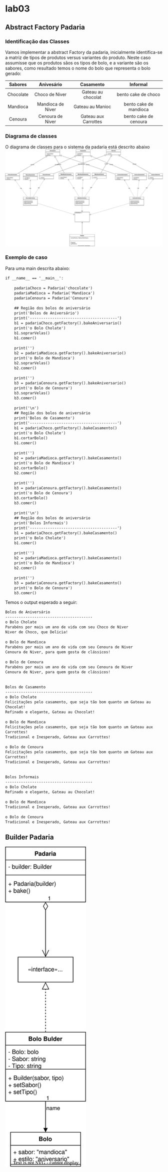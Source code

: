 # lab03

## Abstract Factory Padaria

### Identificação das Classes
Vamos implementar a abstract Factory da padaria, inicialmente identifica-se a matriz de tipos de produtos versus variantes do produto. Neste caso assumisse que os produtos sãos os tipos de bolo, e a variante são os sabores, como resultado temos o nome do bolo que representa o bolo gerado:

<center>

| Sabores   |     Anivesário    |       Casamento      |         Informal       |
| :-------: | :---------------: | :------------------: | :--------------------: |
| Chocolate | Choco de Niver    | Gateau au chocolat   | bento cake de choco    |
| Mandioca  | Mandioca de Niver | Gateau au Manioc     | bento cake de mandioca |
| Cenoura   | Cenoura de Niver  | Gateau aux Carrottes | bento cake de cenoura  |

</center>

### Diagrama de classes
O diagrama de classes para o sistema da padaria está descrito abaixo
![Alt text](./padaria-factory.svg)
<!-- <img src="./padaria-factory.drawio.svg"> -->

### Exemplo de caso
Para uma main descrita abaixo:

```
if __name__ == '__main__':
    
    padariaChoco = Padaria('chocolate')
    padariaMadioca = Padaria('Mandioca')
    padariaCenoura = Padaria('Cenoura')

    ## Região dos bolos de aniversário
    print('Bolos de Aniversário')
    print('---------------------------------------')
    b1 = padariaChoco.getFactory().bakeAniversario()
    print('o Bolo Cholate')
    b1.soprarVelas()
    b1.comer()
    
    print('')
    b2 = padariaMadioca.getFactory().bakeAniversario()
    print('o Bolo de Mandioca')
    b2.soprarVelas()
    b2.comer()

    print('')
    b3 = padariaCenoura.getFactory().bakeAniversario()
    print('o Bolo de Cenoura')
    b3.soprarVelas()
    b3.comer()

    print('\n')
    ## Região dos bolos de aniversário
    print('Bolos de Casamento')
    print('---------------------------------------')
    b1 = padariaChoco.getFactory().bakeCasamento()
    print('o Bolo Cholate')
    b1.cortarBolo()
    b1.comer()
    
    print('')
    b2 = padariaMadioca.getFactory().bakeCasamento()
    print('o Bolo de Mandioca')
    b2.cortarBolo()
    b2.comer()

    print('')
    b3 = padariaCenoura.getFactory().bakeCasamento()
    print('o Bolo de Cenoura')
    b3.cortarBolo()
    b3.comer()

    print('\n')
    ## Região dos bolos de aniversário
    print('Bolos Informais')
    print('---------------------------------------')
    b1 = padariaChoco.getFactory().bakeCasamento()
    print('o Bolo Cholate')
    b1.comer()
    
    print('')
    b2 = padariaMadioca.getFactory().bakeCasamento()
    print('o Bolo de Mandioca')
    b2.comer()

    print('')
    b3 = padariaCenoura.getFactory().bakeCasamento()
    print('o Bolo de Cenoura')
    b3.comer()
```

Temos o output esperado a seguir:

``` 
Bolos de Aniversário
---------------------------------------
o Bolo Cholate
Parabéns por mais um ano de vida com seu Choco de Niver
Niver de Choco, que Delicia!

o Bolo de Mandioca
Parabéns por mais um ano de vida com seu Cenoura de Niver
Cenoura de Niver, para quem gosta de clássicos!

o Bolo de Cenoura
Parabéns por mais um ano de vida com seu Cenoura de Niver
Cenoura de Niver, para quem gosta de clássicos!


Bolos de Casamento
---------------------------------------
o Bolo Cholate
Felicitações pelo casamento, que seja tão bom quanto um Gateau au Chocolat!
Refinado e elegante, Gateau au Chocolat!

o Bolo de Mandioca
Felicitações pelo casamento, que seja tão bom quanto um Gateau aux Carrottes!
Tradicional e Inesperado, Gateau aux Carrottes!

o Bolo de Cenoura
Felicitações pelo casamento, que seja tão bom quanto um Gateau aux Carrottes!
Tradicional e Inesperado, Gateau aux Carrottes!


Bolos Informais
---------------------------------------
o Bolo Cholate
Refinado e elegante, Gateau au Chocolat!

o Bolo de Mandioca
Tradicional e Inesperado, Gateau aux Carrottes!

o Bolo de Cenoura
Tradicional e Inesperado, Gateau aux Carrottes!
```

## Builder Padaria
![Alt text](./padaria-builder.drawio.svg)
<!-- <img src="./padaria-builder.drawio.svg">
 -->
